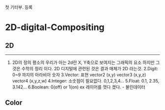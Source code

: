첫 기터부. 등록
# 2D-digital-Compositing
## 2D
-------------------
1. 2D의 정의 평소의 우리가 아는 2d란 X, Y축으로 보여지는 그래픽의 요소 하지만 그것은 수학의 정리 이다.  2D 디지털에 관련된 것은 결과 매체가 2D 라는것.
2.Digit: 0~9 까지의 아라비아 숫자
3.Vector: 표현 vector2 (x,y) vector3 (x,y,z) vector4 (x,y,z,w)
4.Integer: 소숫점이 필요없다. 0,1,2,3,4...
5.Float: 0.1, 2.35, 3.142...
6.Boolean: 0(off) or 1(on)  ex 레이어를 껏다 켰다. - 불린데이터 
## Color

